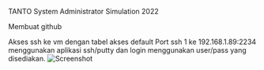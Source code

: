 TANTO System Administrator Simulation 2022

Membuat github


<p>Akses ssh ke vm dengan tabel akses default Port ssh 1 ke 192.168.1.89:2234 menggunakan aplikasi ssh/putty dan login menggunakan user/pass yang disediakan.
<img alt="Screenshot" src="rsa/Screenshot_5.jpg" /></p>
